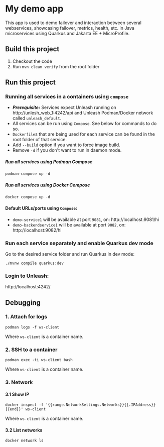 # My demo app
This app is used to demo failover and interaction between several webservices, showcasing failover, metrics, health, etc. in Java microservices using Quarkus and Jakarta EE + MicroProfile.

## Build this project
1. Checkout the code
2. Run `mvn clean verify` from the root folder

## Run this project

### Running all services in a containers using `compose`
* _**Prerequisite:**_ Services expect Unleash running on http://unlesh_web_1:4242/api and Unleash Podman/Docker network called `unleash_default`.
* All services can be run using `Compose`. See below for commands to do so.
* `Dockerfile`s that are being used for each service can be found in the root folder of that service.
* Add `--build` option if you want to force image build.
* Remove `-d` if you don't want to run in daemon mode.

##### Run all services using Podman Compose
```shell script
podman-compose up -d 
```

##### Run all services using Docker Compose
```shell script
docker compose up -d 
```

#### Default URLs/ports using `Compose`:
* `demo-service1` will be available at port `9081`, on: http://localhost:9081/hi
* `demo-backendservice1` will be available at port `9082`, on: http://localhost:9082/hi

### Run each service separately and enable Quarkus dev mode
Go to the desired service folder and run Quarkus in dev mode:
```shell script
./mvnw compile quarkus:dev
```

### Login to Unleash:
http://localhost:4242/


## Debugging
### 1. Attach for logs
```shell script
podman logs -f ws-client
```
Where `ws-client` is a container name.


### 2. SSH to a container
```shell script
podman exec -ti ws-client bash
```
Where `ws-client` is a container name.


### 3. Network
#### 3.1 Show IP 
```shell script
docker inspect -f '{{range.NetworkSettings.Networks}}{{.IPAddress}}{{end}}' ws-client
```
Where `ws-client` is a container name. 

#### 3.2 List networks
```shell script
docker network ls
```
